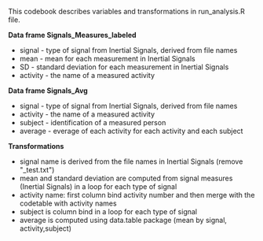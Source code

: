 This codebook describes variables and transformations in run_analysis.R file.

**Data frame Signals_Measures_labeled**
- signal - type of signal from Inertial Signals, derived from file names
- mean - mean for each measurement in Inertial Signals
- SD - standard deviation for each measurement in Inertial Signals
- activity - the name of a measured activity

**Data frame Signals_Avg**
- signal - type of signal from Inertial Signals, derived from file names
- activity - the name of a measured activity
- subject - identification of a measured person
- average - everage of each activity for each activity and each subject

**Transformations**
- signal name is derived from the file names in Inertial Signals (remove "_test.txt")
- mean and standard deviation are computed from signal measures (Inertial Signals) in a loop for each type of signal
- activity name: first column bind activity number and then merge with the codetable with activity names
- subject is column bind in a loop for each type of signal
- average is computed using data.table package (mean by signal, activity,subject)
